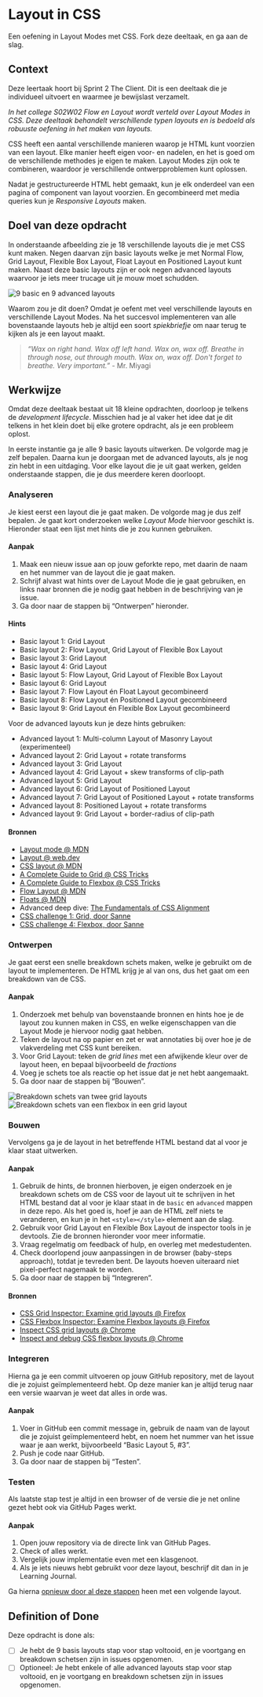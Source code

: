 
# Layout in CSS

Een oefening in Layout Modes met CSS. Fork deze deeltaak, en ga aan de slag.

## Context

Deze leertaak hoort bij Sprint 2 The Client. Dit is een deeltaak die je individueel uitvoert en waarmee je bewijslast verzamelt.

_In het college _S02W02 Flow en Layout_ wordt verteld over _Layout Modes_ in CSS. Deze deeltaak behandelt verschillende typen layouts en is bedoeld als robuuste oefening in het maken van layouts._

CSS heeft een aantal verschillende manieren waarop je HTML kunt voorzien van een layout. Elke manier heeft eigen voor- en nadelen, en het is goed om de verschillende methodes je eigen te maken. Layout Modes zijn ook te combineren, waardoor je verschillende ontwerpproblemen kunt oplossen.

Nadat je gestructureerde HTML hebt gemaakt, kun je elk onderdeel van een pagina of component van layout voorzien. En gecombineerd met media queries kun je _Responsive Layouts_ maken.


## Doel van deze opdracht

In onderstaande afbeelding zie je 18 verschillende layouts die je met CSS kunt maken. Negen daarvan zijn basic layouts welke je met Normal Flow, Grid Layout, Flexible Box Layout, Float Layout en Positioned Layout kunt maken. Naast deze basic layouts zijn er ook negen advanced layouts waarvoor je iets meer trucage uit je mouw moet schudden.

![9 basic en 9 advanced layouts](../assets/layouts.png)

Waarom zou je dit doen? Omdat je oefent met veel verschillende layouts en verschillende Layout Modes. Na het succesvol implementeren van alle bovenstaande layouts heb je altijd een soort *spiekbriefje* om naar terug te kijken als je een layout maakt.

> *“Wax on right hand. Wax off left hand. Wax on, wax off. Breathe in through nose, out through mouth. Wax on, wax off. Don't forget to breathe. Very important.”* - Mr. Miyagi


## Werkwijze

Omdat deze deeltaak bestaat uit 18 kleine opdrachten, doorloop je telkens de _development lifecycle_. Misschien had je al vaker het idee dat je dit telkens in het klein doet bij elke grotere opdracht, als je een probleem oplost.

In eerste instantie ga je alle 9 basic layouts uitwerken. De volgorde mag je zelf bepalen. Daarna kun je doorgaan met de advanced layouts, als je nog zin hebt in een uitdaging. Voor elke layout die je uit gaat werken, gelden onderstaande stappen, die je dus meerdere keren doorloopt.


### Analyseren

Je kiest eerst een layout die je gaat maken. De volgorde mag je dus zelf bepalen. Je gaat kort onderzoeken welke _Layout Mode_ hiervoor geschikt is. Hieronder staat een lijst met hints die je zou kunnen gebruiken.

#### Aanpak

1. Maak een nieuw issue aan op jouw geforkte repo, met daarin de naam en het nummer van de layout die je gaat maken.
2. Schrijf alvast wat hints over de Layout Mode die je gaat gebruiken, en links naar bronnen die je nodig gaat hebben in de beschrijving van je issue.
3. Ga door naar de stappen bij “Ontwerpen” hieronder.

#### Hints

- Basic layout 1: Grid Layout
- Basic layout 2: Flow Layout, Grid Layout of Flexible Box Layout
- Basic layout 3: Grid Layout
- Basic layout 4: Grid Layout
- Basic layout 5: Flow Layout, Grid Layout of Flexible Box Layout
- Basic layout 6: Grid Layout
- Basic layout 7: Flow Layout én Float Layout gecombineerd
- Basic layout 8: Flow Layout én Positioned Layout gecombineerd
- Basic layout 9: Grid Layout én Flexible Box Layout gecombineerd

Voor de advanced layouts kun je deze hints gebruiken:

- Advanced layout 1: Multi-column Layout of Masonry Layout (experimenteel)
- Advanced layout 2: Grid Layout + rotate transforms
- Advanced layout 3: Grid Layout
- Advanced layout 4: Grid Layout + skew transforms of clip-path
- Advanced layout 5: Grid Layout
- Advanced layout 6: Grid Layout of Positioned Layout
- Advanced layout 7: Grid Layout of Positioned Layout + rotate transforms
- Advanced layout 8: Positioned Layout + rotate transforms
- Advanced layout 9: Grid Layout + border-radius of clip-path

#### Bronnen

- [Layout mode @ MDN](https://developer.mozilla.org/en-US/docs/Web/CSS/Layout_mode)
- [Layout @ web.dev](https://web.dev/learn/css/layout/)
- [CSS layout @ MDN](https://developer.mozilla.org/en-US/docs/Learn/CSS/CSS_layout)
- [A Complete Guide to Grid @ CSS Tricks](https://css-tricks.com/snippets/css/complete-guide-grid/)
- [A Complete Guide to Flexbox @ CSS Tricks](https://css-tricks.com/snippets/css/a-guide-to-flexbox/)
- [Flow Layout @ MDN](https://developer.mozilla.org/en-US/docs/Web/CSS/CSS_flow_layout)
- [Floats @ MDN](https://developer.mozilla.org/en-US/docs/Learn/CSS/CSS_layout/Floats)
- Advanced deep dive: [The Fundamentals of CSS Alignment](https://css-tip.com/explore/alignment/)
- [CSS challenge 1: Grid, door Sanne](https://github.com/fdnd-task/css-challenges/blob/main/docs/challenge_grid.md)
- [CSS challenge 4: Flexbox, door Sanne](https://github.com/fdnd-task/css-challenges/blob/main/docs/challenge_flexbox.md)


### Ontwerpen

Je gaat eerst een snelle breakdown schets maken, welke je gebruikt om de layout te implementeren. De HTML krijg je al van ons, dus het gaat om een breakdown van de CSS.

#### Aanpak

1. Onderzoek met behulp van bovenstaande bronnen en hints hoe je de layout zou kunnen maken in CSS, en welke eigenschappen van die Layout Mode je hiervoor nodig gaat hebben.
2. Teken de layout na op papier en zet er wat annotaties bij over hoe je de vlakverdeling met CSS kunt bereiken. 
3. Voor Grid Layout: teken de _grid lines_ met een afwijkende kleur over de layout heen, en bepaal bijvoorbeeld de _fractions_
4. Voeg je schets toe als reactie op het issue dat je net hebt aangemaakt.
5. Ga door naar de stappen bij “Bouwen”.

![Breakdown schets van twee grid layouts](breakdown-1.jpg) ![Breakdown schets van een flexbox in een grid layout](breakdown-2.jpg)

### Bouwen

Vervolgens ga je de layout in het betreffende HTML bestand dat al voor je klaar staat uitwerken.

#### Aanpak

1. Gebruik de hints, de bronnen hierboven, je eigen onderzoek en je breakdown schets om de CSS voor de layout uit te schrijven in het HTML bestand dat al voor je klaar staat in de `basic` en `advanced` mappen in deze repo. Als het goed is, hoef je aan de HTML zelf niets te veranderen, en kun je in het `<style></style>` element aan de slag.
2. Gebruik voor Grid Layout en Flexible Box Layout de inspector tools in je devtools. Zie de bronnen hieronder voor meer informatie.
3. Vraag regelmatig om feedback of hulp, en overleg met medestudenten.
4. Check doorlopend jouw aanpassingen in de browser (baby-steps approach), totdat je tevreden bent. De layouts hoeven uiteraard niet pixel-perfect nagemaak te worden.
5. Ga door naar de stappen bij “Integreren”.

#### Bronnen

- [CSS Grid Inspector: Examine grid layouts @ Firefox](https://firefox-source-docs.mozilla.org/devtools-user/page_inspector/how_to/examine_grid_layouts/index.html)
- [CSS Flexbox Inspector: Examine Flexbox layouts @ Firefox](https://firefox-source-docs.mozilla.org/devtools-user/page_inspector/how_to/examine_flexbox_layouts/index.html)
- [Inspect CSS grid layouts @ Chrome](https://developer.chrome.com/docs/devtools/css/grid)
- [Inspect and debug CSS flexbox layouts @ Chrome](https://developer.chrome.com/docs/devtools/css/flexbox/)


### Integreren

Hierna ga je een commit uitvoeren op jouw GitHub repository, met de layout die je zojuist geïmplementeerd hebt. Op deze manier kan je altijd terug naar een versie waarvan je weet dat alles in orde was.

#### Aanpak

1. Voer in GitHub een commit message in, gebruik de naam van de layout die je zojuist geïmplementeerd hebt, en noem het nummer van het issue waar je aan werkt, bijvoorbeeld “Basic Layout 5, #3”.
2. Push je code naar GitHub.
3. Ga door naar de stappen bij “Testen”.


### Testen

Als laatste stap test je altijd in een browser of de versie die je net online gezet hebt ook via GitHub Pages werkt.

#### Aanpak

1. Open jouw repository via de directe link van GitHub Pages.
2. Check of alles werkt.
3. Vergelijk jouw implementatie even met een klasgenoot.
4. Als je iets nieuws hebt gebruikt voor deze layout, beschrijf dit dan in je Learning Journal.

Ga hierna [opnieuw door al deze stappen](#analyseren) heen met een volgende layout.


## Definition of Done

Deze opdracht is done als:

- [ ] Je hebt de 9 basis layouts stap voor stap voltooid, en je voortgang en breakdown schetsen zijn in issues opgenomen.
- [ ] Optioneel: Je hebt enkele of alle advanced layouts stap voor stap voltooid, en je voortgang en breakdown schetsen zijn in issues opgenomen.
